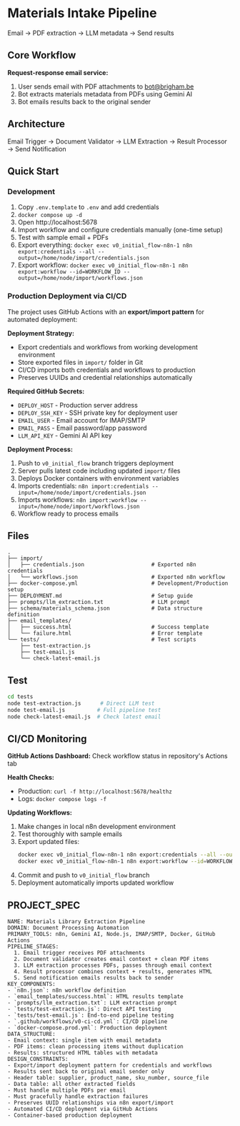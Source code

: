 # Materials Intake Pipeline

Email → PDF extraction → LLM metadata → Send results

## Core Workflow

**Request-response email service:**
1. User sends email with PDF attachments to bot@brigham.be
2. Bot extracts materials metadata from PDFs using Gemini AI
3. Bot emails results back to the original sender

## Architecture

Email Trigger → Document Validator → LLM Extraction → Result Processor → Send Notification

## Quick Start

### Development
1. Copy `.env.template` to `.env` and add credentials
2. `docker compose up -d`
3. Open http://localhost:5678
4. Import workflow and configure credentials manually (one-time setup)
5. Test with sample email + PDFs
6. Export everything: `docker exec v0_initial_flow-n8n-1 n8n export:credentials --all --output=/home/node/import/credentials.json`
7. Export workflow: `docker exec v0_initial_flow-n8n-1 n8n export:workflow --id=WORKFLOW_ID --output=/home/node/import/workflows.json`

### Production Deployment via CI/CD

The project uses GitHub Actions with an **export/import pattern** for automated deployment:

**Deployment Strategy:**
- Export credentials and workflows from working development environment
- Store exported files in `import/` folder in Git
- CI/CD imports both credentials and workflows to production
- Preserves UUIDs and credential relationships automatically

**Required GitHub Secrets:**
- `DEPLOY_HOST` - Production server address
- `DEPLOY_SSH_KEY` - SSH private key for deployment user
- `EMAIL_USER` - Email account for IMAP/SMTP
- `EMAIL_PASS` - Email password/app password  
- `LLM_API_KEY` - Gemini AI API key

**Deployment Process:**
1. Push to `v0_initial_flow` branch triggers deployment
2. Server pulls latest code including updated `import/` files
3. Deploys Docker containers with environment variables
4. Imports credentials: `n8n import:credentials --input=/home/node/import/credentials.json`
5. Imports workflows: `n8n import:workflow --input=/home/node/import/workflows.json`
6. Workflow ready to process emails

## Files

```
.
├── import/
│   ├── credentials.json                     # Exported n8n credentials
│   └── workflows.json                       # Exported n8n workflow
├── docker-compose.yml                       # Development/Production setup
├── DEPLOYMENT.md                            # Setup guide
├── prompts/llm_extraction.txt               # LLM prompt
├── schema/materials_schema.json             # Data structure definition
├── email_templates/
│   ├── success.html                         # Success template
│   └── failure.html                         # Error template
└── tests/                                   # Test scripts
    ├── test-extraction.js
    ├── test-email.js
    └── check-latest-email.js
```

## Test

```bash
cd tests
node test-extraction.js      # Direct LLM test
node test-email.js          # Full pipeline test
node check-latest-email.js  # Check latest email
```

## CI/CD Monitoring

**GitHub Actions Dashboard:** Check workflow status in repository's Actions tab

**Health Checks:**
- Production: `curl -f http://localhost:5678/healthz`
- Logs: `docker compose logs -f`

**Updating Workflows:**
1. Make changes in local n8n development environment
2. Test thoroughly with sample emails
3. Export updated files:
   ```bash
   docker exec v0_initial_flow-n8n-1 n8n export:credentials --all --output=/home/node/import/credentials.json
   docker exec v0_initial_flow-n8n-1 n8n export:workflow --id=WORKFLOW_ID --output=/home/node/import/workflows.json
   ```
4. Commit and push to `v0_initial_flow` branch
5. Deployment automatically imports updated workflow

## PROJECT_SPEC
```spec
NAME: Materials Library Extraction Pipeline
DOMAIN: Document Processing Automation
PRIMARY_TOOLS: n8n, Gemini AI, Node.js, IMAP/SMTP, Docker, GitHub Actions
PIPELINE_STAGES:
  1. Email trigger receives PDF attachments
  2. Document validator creates email context + clean PDF items
  3. LLM extraction processes PDFs, passes through email context
  4. Result processor combines context + results, generates HTML
  5. Send notification emails results back to sender
KEY_COMPONENTS:
- `n8n.json`: n8n workflow definition
- `email_templates/success.html`: HTML results template
- `prompts/llm_extraction.txt`: LLM extraction prompt
- `tests/test-extraction.js`: Direct API testing
- `tests/test-email.js`: End-to-end pipeline testing
- `.github/workflows/v0-ci-cd.yml`: CI/CD pipeline
- `docker-compose.prod.yml`: Production deployment
DATA_STRUCTURE:
- Email context: single item with email metadata
- PDF items: clean processing items without duplication
- Results: structured HTML tables with metadata
DESIGN_CONSTRAINTS:
- Export/import deployment pattern for credentials and workflows
- Results sent back to original email sender only
- Header table: supplier, product_name, sku_number, source_file
- Data table: all other extracted fields
- Must handle multiple PDFs per email
- Must gracefully handle extraction failures
- Preserves UUID relationships via n8n export/import
- Automated CI/CD deployment via GitHub Actions
- Container-based production deployment
```
